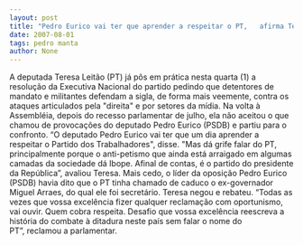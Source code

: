 ```yaml
---
layout: post
title: "Pedro Eurico vai ter que aprender a respeitar o PT,   afirma Teresa Leitão"
date: 2007-08-01
tags: pedro manta
author: None
---
```

A deputada Teresa Leit&atilde;o (PT) j&aacute; p&ocirc;s em pr&aacute;tica nesta quarta (1) a resolu&ccedil;&atilde;o da Executiva Nacional do partido pedindo que&nbsp;detentores de mandato e militantes defendam&nbsp;a sigla, de forma mais veemente, contra os ataques articulados pela &quot;direita&quot; e por setores da m&iacute;dia.
Na volta&nbsp;&agrave; Assembl&eacute;ia, depois do recesso parlamentar de julho, ela n&atilde;o aceitou o que chamou de provoca&ccedil;&otilde;es do deputado Pedro Eurico (PSDB) e partiu para o confronto. 
&ldquo;O deputado Pedro Eurico vai ter que um dia aprender a respeitar o Partido dos Trabalhadores&quot;, disse. &quot;Mas d&aacute; grife falar do PT, principalmente porque o anti-petismo que ainda est&aacute; arraigado em algumas camadas da sociedade d&aacute; Ibope. Afinal de contas, &eacute; o partido do presidente da Rep&uacute;blica&rdquo;,&nbsp;avaliou&nbsp;Teresa.
Mais cedo, o l&iacute;der da oposi&ccedil;&atilde;o Pedro Eurico (PSDB) havia dito que&nbsp;o PT tinha chamado de caduco o ex-governador Miguel Arraes, do qual ele foi secret&aacute;rio. Teresa negou e rebateu.
&ldquo;Todas as vezes que vossa excel&ecirc;ncia fizer qualquer reclama&ccedil;&atilde;o com oportunismo, vai ouvir. Quem cobra respeita. Desafio que vossa excel&ecirc;ncia reescreva a hist&oacute;ria do combate &agrave; ditadura neste pa&iacute;s sem falar o nome do PT&rdquo;,&nbsp;reclamou&nbsp;a parlamentar.  